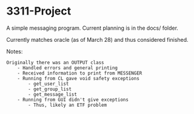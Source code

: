 # 3311-Project

A simple messaging program. Current planning is in the docs/ folder.

Currently matches oracle (as of March 28) and thus considered finished.

Notes:

	Originally there was an OUTPUT class
		- Handled errors and general printing
		- Received information to print from MESSENGER
		- Running from CL gave void safety exceptions
			- get_user_list
			- get_group_list
			- get_message_list
		- Running from GUI didn't give exceptions
			- Thus, likely an ETF problem
